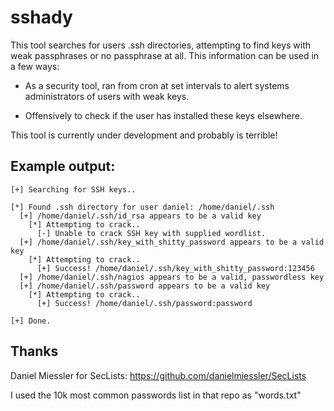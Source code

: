 # sshady

This tool searches for users .ssh directories, attempting to find keys
with weak passphrases or no passphrase at all. This information can be
used in a few ways:

- As a security tool, ran from cron at set intervals to alert systems
  administrators of users with weak keys.

- Offensively to check if the user has installed these keys elsewhere.

This tool is currently under development and probably is terrible!

## Example output:

```
[+] Searching for SSH keys..

[*] Found .ssh directory for user daniel: /home/daniel/.ssh
  [+] /home/daniel/.ssh/id_rsa appears to be a valid key
    [*] Attempting to crack..
      [-] Unable to crack SSH key with supplied wordlist.
  [+] /home/daniel/.ssh/key_with_shitty_password appears to be a valid key
    [*] Attempting to crack..
      [+] Success! /home/daniel/.ssh/key_with_shitty_password:123456
  [+] /home/daniel/.ssh/nagios appears to be a valid, passwordless key
  [+] /home/daniel/.ssh/password appears to be a valid key
    [*] Attempting to crack..
      [+] Success! /home/daniel/.ssh/password:password

[+] Done.
```

## Thanks

Daniel Miessler for SecLists:
https://github.com/danielmiessler/SecLists

I used the 10k most common passwords list in that repo as "words.txt"

